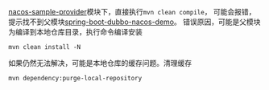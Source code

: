 [nacos-sample-provider](nacos-sample-provider)模块下，直接执行`mvn clean compile`，
可能会报错，提示找不到父模块[spring-boot-dubbo-nacos-demo](spring-boot-dubbo-nacos-demo)。
错误原因，可能是父模块为编译到本地仓库目录，执行命令编译安装
```shell
mvn clean install -N
```

如果仍然无法解决，可能是本地仓库的缓存问题。清理缓存
```shell
mvn dependency:purge-local-repository
```